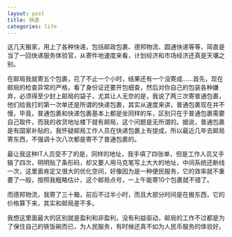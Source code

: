 ```yaml
---
layout: post
title: 快递
categories: life
---
```


这几天搬家，用上了各种快递，包括邮政包裹、德邦物流、圆通快递等等，简直是当了一回快递服务体验官，从寄件地速度来看，计划经济和市场经济还真是天壤之别。

在邮局我就寄五个包裹，花了不止一个小时，结果还有一个没寄成……首先，现在邮局的检查异常的严格，看了身份证还要开包细查，然后对你自己的包装各种嫌弃，必须得至少封上邮局的袋子，尤其让人无奈的是，我说了两三次寄普通包裹，他们给我打的第一次单还是所谓的快递包裹，其实从速度来讲，普通包裹现在并不慢，毕竟，普通包裹和快递包裹基本上都是坐同样的车，区别只在于普通包裹需要自己取件，而我的收货地址楼下就有邮局，这个问题是无所谓的。据说，普通包裹是有国家补贴的，我怀疑邮局工作人员在快递包裹上有提成，所以最近几年去邮局寄东西，不强调十次八次都是寄不了普通包裹的。

最让我这种IT人员受不了的是，同样的地址，我手填了四张单，但是工作人员又手输了四次，明明贴了条形码，却又要人用马克笔写上大大的地址，中间系统还断线一次，这里面肯定又很大的优化空间，好像因为是一种便民服务，它的效率就不重要了一般，按照我粗略估计，这个邮局点号，一上午能寄10个包裹就不错了。

而德邦物流，我寄了三十箱，前后不过半小时，而且大部分时间是在搬东西，它的价格算下来，其实和邮局差不多。

我想这里面最大的区别就是盈利和非盈利，没有利益驱动，邮局的工作不过都是为了保住自己的铁饭碗而已，为人民服务，有时候还真不如为人民币服务的体验好。
